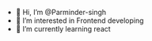 - 👋 Hi, I’m @Parminder-singh
- 👀 I’m interested in Frontend developing 
- 🌱 I’m currently learning react


<!---
Parminder-singh-97/Parminder-singh-97 is a ✨ special ✨ repository because its `README.md` (this file) appears on your GitHub profile.
You can click the Preview link to take a look at your changes.
--->
